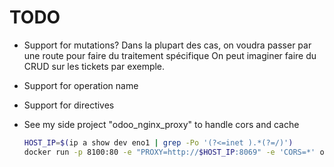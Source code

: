 # TODO



* Support for mutations?
  Dans la plupart des cas, on voudra passer par une route pour faire du traitement spécifique
  On peut imaginer faire du CRUD sur les tickets par exemple.
* Support for operation name
* Support for directives



* See my side project "odoo_nginx_proxy" to handle cors and cache

  ```bash
  HOST_IP=$(ip a show dev eno1 | grep -Po '(?<=inet ).*(?=/)')
  docker run -p 8100:80 -e "PROXY=http://$HOST_IP:8069" -e 'CORS=*' odoo_nginx_proxy
  ```

  

